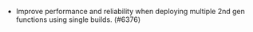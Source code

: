 - Improve performance and reliability when deploying multiple 2nd gen functions using single builds. (#6376)
